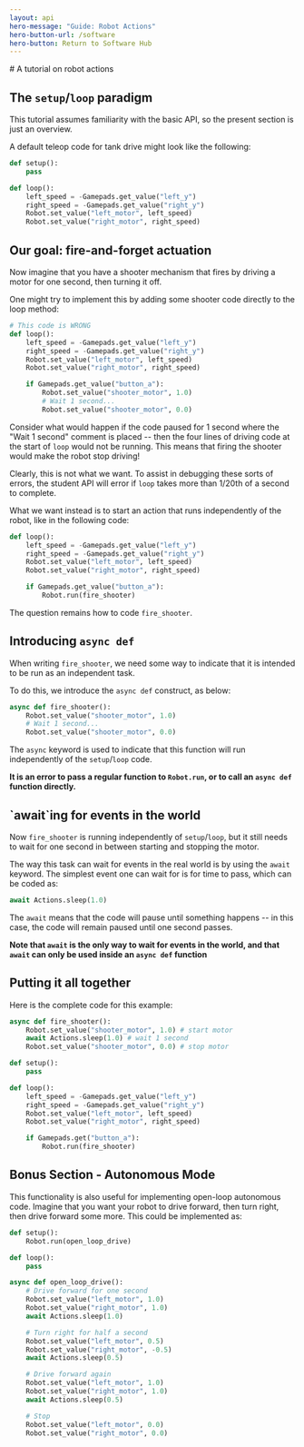 ```yaml
---
layout: api
hero-message: "Guide: Robot Actions"
hero-button-url: /software
hero-button: Return to Software Hub
---
```

<div class="container" style="max-width:1400px">
<div class="row">

  <div class="col-sm-2">
    <nav id="toc" data-spy="affix" data-toggle="toc"></nav>
  </div>

  <div class="col-sm-10" markdown="1">
# A tutorial on robot actions

## The `setup`/`loop` paradigm

This tutorial assumes familiarity with the basic API, so the present section is just an overview.

A default teleop code for tank drive might look like the following:

```python
def setup():
    pass

def loop():
    left_speed = -Gamepads.get_value("left_y")
    right_speed = -Gamepads.get_value("right_y")
    Robot.set_value("left_motor", left_speed)
    Robot.set_value("right_motor", right_speed)
```

<h2 data-toc-text="Fire-and-forget actuation">Our goal: fire-and-forget actuation</h2>

Now imagine that you have a shooter mechanism that fires by driving a motor for one second, then turning it off.

One might try to implement this by adding some shooter code directly to the loop method:

```python
# This code is WRONG
def loop():
    left_speed = -Gamepads.get_value("left_y")
    right_speed = -Gamepads.get_value("right_y")
    Robot.set_value("left_motor", left_speed)
    Robot.set_value("right_motor", right_speed)

    if Gamepads.get_value("button_a"):
        Robot.set_value("shooter_motor", 1.0)
        # Wait 1 second...
        Robot.set_value("shooter_motor", 0.0)
```

Consider what would happen if the code paused for 1 second where the "Wait 1 second" comment is placed -- then the four lines of driving code at the start of `loop` would not be running. This means that firing the shooter would make the robot stop driving!

Clearly, this is not what we want. To assist in debugging these sorts of errors, the student API will error if `loop` takes more than 1/20th of a second to complete.

What we want instead is to start an action that runs independently of the robot, like in the following code:

```python
def loop():
    left_speed = -Gamepads.get_value("left_y")
    right_speed = -Gamepads.get_value("right_y")
    Robot.set_value("left_motor", left_speed)
    Robot.set_value("right_motor", right_speed)

    if Gamepads.get_value("button_a"):
        Robot.run(fire_shooter)
```

The question remains how to code `fire_shooter`.

## Introducing `async def`

When writing `fire_shooter`, we need some way to indicate that it is intended to be run as an independent task.

To do this, we introduce the `async def` construct, as below:

```python
async def fire_shooter():
    Robot.set_value("shooter_motor", 1.0)
    # Wait 1 second...
    Robot.set_value("shooter_motor", 0.0)
```

The `async` keyword is used to indicate that this function will run independently of the `setup`/`loop` code.

__It is an error to pass a regular function to `Robot.run`, or to call an `async def` function directly.__

<h2 markdown="1" data-toc-text="Awaiting events">`await`ing for events in the world</h2>

Now `fire_shooter` is running independently of `setup`/`loop`, but it still needs to wait for one second in between starting and stopping the motor.

The way this task can wait for events in the real world is by using the `await` keyword. The simplest event one can wait for is for time to pass, which can be coded as:
```python
await Actions.sleep(1.0)
```

The `await` means that the code will pause until something happens -- in this case, the code will remain paused until one second passes.

__Note that `await` is the only way to wait for events in the world, and that `await` can only be used inside an `async def` function__

## Putting it all together

Here is the complete code for this example:

```python
async def fire_shooter():
    Robot.set_value("shooter_motor", 1.0) # start motor
    await Actions.sleep(1.0) # wait 1 second
    Robot.set_value("shooter_motor", 0.0) # stop motor

def setup():
    pass

def loop():
    left_speed = -Gamepads.get_value("left_y")
    right_speed = -Gamepads.get_value("right_y")
    Robot.set_value("left_motor", left_speed)
    Robot.set_value("right_motor", right_speed)

    if Gamepads.get("button_a"):
        Robot.run(fire_shooter)
```

<h2 data-toc-text="Bonus - Autonomous">Bonus Section - Autonomous Mode</h2>

This functionality is also useful for implementing open-loop autonomous code. Imagine that you want your robot to drive forward, then turn right, then drive forward some more. This could be implemented as:

```python
def setup():
    Robot.run(open_loop_drive)

def loop():
    pass

async def open_loop_drive():
    # Drive forward for one second
    Robot.set_value("left_motor", 1.0)
    Robot.set_value("right_motor", 1.0)
    await Actions.sleep(1.0)

    # Turn right for half a second
    Robot.set_value("left_motor", 0.5)
    Robot.set_value("right_motor", -0.5)
    await Actions.sleep(0.5)

    # Drive forward again
    Robot.set_value("left_motor", 1.0)
    Robot.set_value("right_motor", 1.0)
    await Actions.sleep(0.5)

    # Stop
    Robot.set_value("left_motor", 0.0)
    Robot.set_value("right_motor", 0.0)
```


  </div>
</div>
</div>
